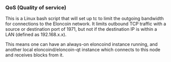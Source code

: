 ### QoS (Quality of service) ###

This is a Linux bash script that will set up tc to limit the outgoing bandwidth for connections to the Eloncoin network. It limits outbound TCP traffic with a source or destination port of 1971, but not if the destination IP is within a LAN (defined as 192.168.x.x).

This means one can have an always-on eloncoind instance running, and another local eloncoind/eloncoin-qt instance which connects to this node and receives blocks from it.
